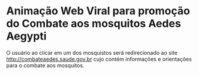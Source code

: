 # Animação Web Viral para promoção do Combate aos mosquitos Aedes Aegypti

O usuário ao clicar em um dos mosquistos será redirecionado ao site http://combateaedes.saude.gov.br  cujo contém informações e orientações para o combate aos mosquitos.

